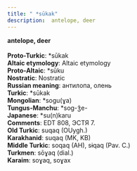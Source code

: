 ```yaml
---
title: " *sūkak"
description:  antelope, deer
---
```

<strong> antelope, deer</strong><br><br>
<strong>Proto-Turkic</strong>:  *sūkak<br>
<strong>Altaic etymology</strong>:  Altaic etymology<br>
<strong> Proto-Altaic</strong>:  *sūku<br>
<strong>Nostratic</strong>:  Nostratic<br>
<strong>Russian meaning</strong>:  антилопа, олень<br>
<strong>Turkic</strong>:  *sūkak<br>
<strong>Mongolian</strong>:  *sogu(ɣa)<br>
<strong>Tungus-Manchu</strong>:  *sog-ǯe-<br>
<strong>Japanese</strong>:  *su(n)karu<br>
<strong>Comments</strong>:  EDT 808, ЭСТЯ 7.<br>
<strong>Old Turkic</strong>:  suqaq (OUygh.)<br>
<strong>Karakhanid</strong>:  suqaq (MK, KB)<br>
<strong>Middle Turkic</strong>:  soqaq (AH), sɨqaq (Pav. C.)<br>
<strong>Turkmen</strong>:  sōɣaq (dial.)<br>
<strong>Karaim</strong>:  soɣaq, soɣax<br>


